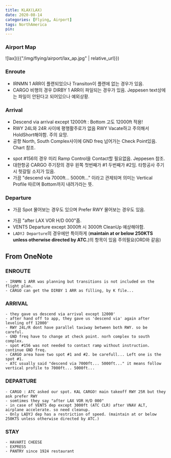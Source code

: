 ```yaml
---
title: KLAX(LAX)
date: 2020-08-14
categories: [Flying, Airport]
tags: NorthAmerica
pin:
---
```

### Airport Map
![lax]({{"/img/flying/airport/lax_ap.jpg" | relative_url}})

### Enroute
* IRNMN 1 ARR이 플랜되었으나 Transiton이 플랜에 없는 경우가 있음.
* CARGO 비행의 경우 DIRBY 1 ARR이 파일되는 경우가 있음. Jeppesen text상에는 파일이 안된다고 되어있으나 예외상황.

### Arrival
* Descend via arrival except 12000ft : Bottom 고도 12000ft 적용!
* RWY 24L와 24R 사이에 평행활주로가 없음 RWY Vacate하고 주의해서 HoldShort해야함. 주의 요망.
* 공항 North, South Complex사이에 GND freq 넘어가는 Check Point있음. Chart 참조.
- spot #156의 경우 미리 Ramp Control을 Contact할 필요없음. Jeppesen 참조.
- 대한항공 CARGO 주기장의 경우 왼쪽 첫번째가 #1 두번째가 #2임. 타항공사 주기시 헛갈릴 소지가 있음.
- 가끔 "descend via 7000ft... 5000ft..." 이라고 관제되며 의미는 Vertical Profile 따르며 Bottom까지 내려가라는 뜻.

### Departure
* 가끔 Spot 물어보는 경우도 있으며 Prefer RWY 물어보는 경우도 있음.
- 가끔 "after LAX VOR H/D 000"줌.
- VENT5 Departure except 3000ft 시 3000ft CleanUp 예상해야함.
- `LADYJ Departure`의 경우에만 특이하게 (**maintain at or below 250KTS unless otherwise directed by ATC.**)의 항목이 있음 주의필요(ORD와 같음)


## From OneNote

### ENROUTE
	- IRNMN 1 ARR was planning but transitions is not included on the flight plan.
	- CARGO can get the DIRBY 1 ARR as filling, by K file...

### ARRIVAL
	- they gave us descend via arrival except 12000'
	- after hand off to app, they gave us 'descend via' again after leveling off 12000'
	- RWY 24L/R dont have parallel taxiway between both RWY. so be careful.
	- GND freq have to change at check point. norh complex to south complex.
	- spot #156 was not needed to contact ramp without instruction. continue GND freq.
	- CARGO area have two spot #1 and #2. be carefull... Left one is the spot #1.
	- ATC usually said "descend via 7000ft... 5000ft..." it means follow vertical profile to 7000ft... 5000ft...

### DEPARTURE
	- CARGO : ATC asked our spot. KAL CARGO! main takeoff RWY 25R but they ask prefer RWY
	- somtimes they say "after LAX VOR H/D 000"
	- in case of VENT5 dep except 3000ft (ATC CLR) after VNAV ALT, airplane accelerate. so need cleanup.
	- Only LADYJ dep has a restriction of speed. (maintain at or below 250KTS unless otherwise directed by ATC.)


### STAY
	- HAVARTI CHEESE
	- EXPRESS
	- PANTRY since 1924 restaurant
